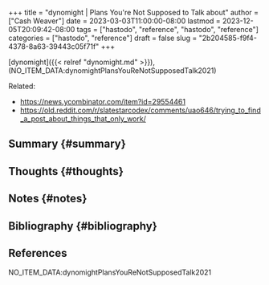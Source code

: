 +++
title = "dynomight | Plans You're Not Supposed to Talk about"
author = ["Cash Weaver"]
date = 2023-03-03T11:00:00-08:00
lastmod = 2023-12-05T20:09:42-08:00
tags = ["hastodo", "reference", "hastodo", "reference"]
categories = ["hastodo", "reference"]
draft = false
slug = "2b204585-f9f4-4378-8a63-39443c05f71f"
+++

[dynomight]({{< relref "dynomight.md" >}}), (NO_ITEM_DATA:dynomightPlansYouReNotSupposedTalk2021)

Related:

-   <https://news.ycombinator.com/item?id=29554461>
-   <https://old.reddit.com/r/slatestarcodex/comments/uao646/trying_to_find_a_post_about_things_that_only_work/>


## Summary {#summary}


## Thoughts {#thoughts}


## Notes {#notes}


## Bibliography {#bibliography}

## References

<style>.csl-entry{text-indent: -1.5em; margin-left: 1.5em;}</style><div class="csl-bib-body">
  <div class="csl-entry">NO_ITEM_DATA:dynomightPlansYouReNotSupposedTalk2021</div>
</div>
